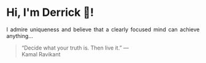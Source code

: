 # Hi, I'm Derrick 👋!
<p align="justify">I admire uniqueness and believe that a clearly focused mind can achieve anything...</p> 
<!-- #quote-start -->
<blockquote>&ldquo;Decide what your truth is. Then live it.&rdquo; &mdash; <footer>Kamal Ravikant</footer></blockquote>
<!-- #quote-end -->
